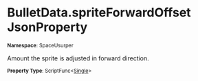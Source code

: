 # BulletData.spriteForwardOffset JsonProperty

<small>**Namespace**: SpaceUsurper</small>

Amount the sprite is adjusted in forward direction.

<small>**Property Type**: ScriptFunc&lt;[Single](https://docs.microsoft.com/en-us/dotnet/api/system.single?view=netframework-4.5)&gt;</small>


